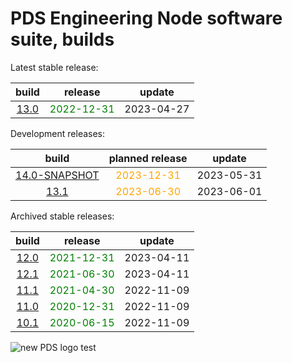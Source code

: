 
PDS Engineering Node software suite, builds
===========================================


Latest stable release:  

|build|release|update|
| :---: | :---: | :---: |
|[13.0](./13.0)|<span style="color:green">2022-12-31</span>|2023-04-27|
  


Development releases:  

|build|planned release|update|
| :---: | :---: | :---: |
|[14.0-SNAPSHOT](./14.0-SNAPSHOT)|<span style="color:orange">2023-12-31</span>|2023-05-31|
|[13.1](./13.1)|<span style="color:orange">2023-06-30</span>|2023-06-01|
  


Archived stable releases:  

|build|release|update|
| :---: | :---: | :---: |
|[12.0](./12.0)|<span style="color:green">2021-12-31</span>|2023-04-11|
|[12.1](./12.1)|<span style="color:green">2021-06-30</span>|2023-04-11|
|[11.1](./11.1)|<span style="color:green">2021-04-30</span>|2022-11-09|
|[11.0](./11.0)|<span style="color:green">2020-12-31</span>|2022-11-09|
|[10.1](./10.1)|<span style="color:green">2020-06-15</span>|2022-11-09|
  
![new PDS logo test](https://nasa-pds.github.io/pdsen-corral/images/logo.png)